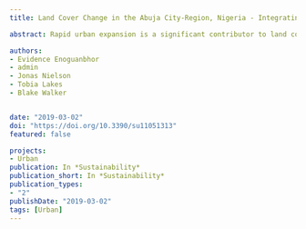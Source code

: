 ```yaml
---
title: Land Cover Change in the Abuja City-Region, Nigeria - Integrating GIS and Remotely Sensed Data to Support Land Use Planning

abstract: Rapid urban expansion is a significant contributor to land cover change and poses a challenge to environmental sustainability, particularly in less developed countries. Insufficient data about urban expansion hinders effective land use planning. Therefore, a high need to collect, process, and disseminate land cover data exists. This study focuses on urban land cover change detection using Geographic Information Systems and remote sensing methods to produce baseline information in support for land use planning. We applied a supervised classification of land cover of LANDSAT data from 1987, 2002, and 2017. We mapped land cover transitions from 1987 to 2017 and computed the net land cover change during this time. Finally, we analyzed the mismatches between the past and current urban land cover and land use plans and quantified the non-urban development area lost to urban/built-up. Our results indicated an increase in urban/built-up and bare land cover types, while vegetation land cover decreased. We observed mismatches between past/current land cover and the existing land use plan. By providing detailed insights into mismatches between the regional land use plan and unregulated urban expansion, this study provides important information for a critical debate on the role and effectiveness of land use planning for environmental sustainability and sustainable urban development, particularly in less developed countries.

authors:
- Evidence Enoguanbhor
- admin
- Jonas Nielson
- Tobia Lakes
- Blake Walker


date: "2019-03-02"
doi: "https://doi.org/10.3390/su11051313"
featured: false

projects:
- Urban
publication: In *Sustainability*
publication_short: In *Sustainability*
publication_types:
- "2"
publishDate: "2019-03-02"
tags: [Urban]
---
```

